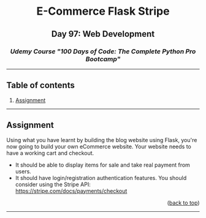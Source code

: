 <a id="readme-top"></a>
<div align="center">
<h1>E-Commerce Flask Stripe</h1>
<h2>Day 97: Web Development</h2>
<i><h3>Udemy Course "100 Days of Code: The Complete Python Pro Bootcamp"</h3></i>
</div>
<hr>

<!-- TABLE OF CONTENTS -->
## Table of contents
1. [Assignment](#assignment)

<hr>

<a id="assignment"></a>
## Assignment
Using what you have learnt by building the blog website using Flask, you're now going to build your own eCommerce website. Your website needs to have a working cart and checkout.
- It should be able to display items for sale and take real payment from users.
- It should have login/registration authentication features.
You should consider using the Stripe API: https://stripe.com/docs/payments/checkout
<p align="right">(<a href="#readme-top">back to top</a>)</p>

<hr>
